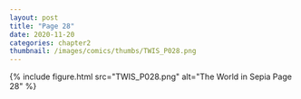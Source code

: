 ```yaml
---
layout: post
title: "Page 28"
date: 2020-11-20
categories: chapter2
thumbnail: /images/comics/thumbs/TWIS_P028.png
---
```


{% include figure.html src="TWIS_P028.png" alt="The World in Sepia Page 28" %}

